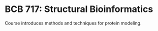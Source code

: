 # BCB 717: Structural Bioinformatics

Course introduces methods and techniques for protein modeling.